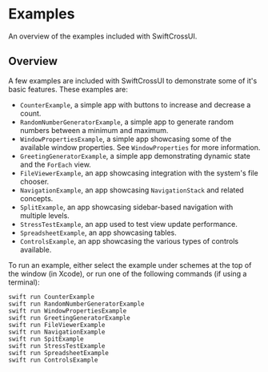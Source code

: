 # Examples

An overview of the examples included with SwiftCrossUI.

## Overview

A few examples are included with SwiftCrossUI to demonstrate some of it's basic features. These examples are:

- `CounterExample`, a simple app with buttons to increase and decrease a count.
- `RandomNumberGeneratorExample`, a simple app to generate random numbers between a minimum and maximum.
- `WindowPropertiesExample`, a simple app showcasing some of the available window properties. See ``WindowProperties`` for more information.
- `GreetingGeneratorExample`, a simple app demonstrating dynamic state and the ``ForEach`` view.
- `FileViewerExample`, an app showcasing integration with the system's file chooser.
- `NavigationExample`, an app showcasing ``NavigationStack`` and related concepts.
- `SplitExample`, an app showcasing sidebar-based navigation with multiple levels.
- `StressTestExample`, an app used to test view update performance.
- `SpreadsheetExample`, an app showcasing tables.
- `ControlsExample`, an app showcasing the various types of controls available.

To run an example, either select the example under schemes at the top of the window (in Xcode), or run one of the following commands (if using a terminal):
```
swift run CounterExample
swift run RandomNumberGeneratorExample
swift run WindowPropertiesExample
swift run GreetingGeneratorExample
swift run FileViewerExample
swift run NavigationExample
swift run SpitExample
swift run StressTestExample
swift run SpreadsheetExample
swift run ControlsExample
```
